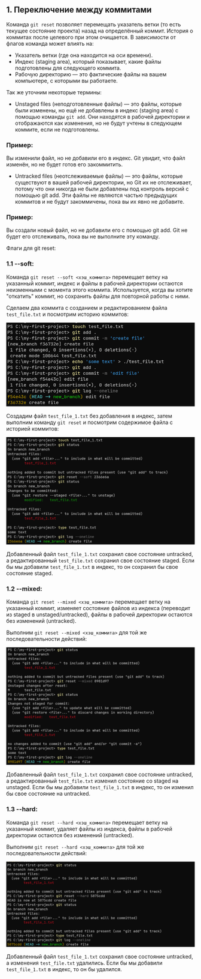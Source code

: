 ## 1. Переключение между коммитами
Команда `git reset` позволяет перемещать указатель ветки (то есть текущее состояние проекта) назад на определённый коммит. 
История о коммитах после целевого при этом очищается.
В зависимости от флагов команда может влиять на:
- Указатель ветки (где она находится на оси времени).
- Индекс (staging area), который показывает, какие файлы подготовлены для следующего коммита.
- Рабочую директорию — это фактические файлы на вашем компьютере, с которыми вы работаете.

Так же уточним некоторые термины:
- Unstaged files (неподготовленные файлы) — это файлы, которые были изменены, но ещё не добавлены в индекс (staging area) с помощью команды `git add`. Они находятся в рабочей директории и отображаются как изменения, но не будут учтены в следующем коммите, если не подготовлены.

### Пример: 
Вы изменили файл, но не добавили его в индекс. Git увидит, что файл изменён, но не будет готов его закоммитить.

- Untracked files (неотслеживаемые файлы) — это файлы, которые существуют в вашей рабочей директории, но Git их не отслеживает, потому что они никогда не были добавлены под контроль версий с помощью git add. Эти файлы не являются частью предыдущих коммитов и не будут закоммичены, пока вы их явно не добавите.

### Пример: 
Вы создали новый файл, но не добавили его с помощью git add. Git не будет его отслеживать, пока вы не выполните эту команду.

Флаги для git reset:

### 1.1 --soft: 
Команда `git reset --soft <хэш_коммита>` перемещает ветку на указанный коммит, индекс и файлы в рабочей директории остаются неизменными с момента этого коммита.
Используется, когда вы хотите "откатить" коммит, но сохранить файлы для повторной работы с ними.

Сделаем два коммита с созданием и редактированием файла `test_file.txt` и посмотрим историю коммитов: 

![Git branch](../img/git-reset-soft-prepare.png)

Создадим файл `test_file_1.txt` без добавления в индекс, затем выполним команду `git reset` и посмотрим содержимое файла с историей коммитов:

![Git branch](../img/git-reset-soft-result.png)

Добавленный файл `test_file_1.txt` сохранил свое состояние untracked, а редактированный `test_file.txt` сохранил свое состояние staged.
Если бы мы добавили `test_file_1.txt` в индекс, то он сохранил бы свое состояние staged.

### 1.2 --mixed: 
Команда `git reset --mixed <хэш_коммита>` перемещает ветку на указанный коммит, изменяет состояние файлов из индекса (переводит из staged в unstaged/untracked), файлы в рабочей директории остаются без изменений (untracked). 

Выполним `git reset --mixed <хэш_коммита>` для той же последовательности действий:

![Git branch](../img/git-reset-mixed-result.png)

Добавленный файл `test_file_1.txt` сохранил свое состояние untracked, а редактированный `test_file.txt` изменил состояние со staged на unstaged.
Если бы мы добавили `test_file_1.txt` в индекс, то он изменил бы свое состояние на untracked.

### 1.3 --hard: 
Команда `git reset --hard <хэш_коммита>` перемещает ветку на указанный коммит, удаляет файлы из индекса, файлы в рабочей директории остаются без изменений (untracked). 

Выполним `git reset --hard <хэш_коммита>` для той же последовательности действий:

![Git branch](../img/git-reset-hard-result.png)

Добавленный файл `test_file_1.txt` сохранил свое состояние untracked, а изменения `test_file.txt` удалились.
Если бы мы добавили `test_file_1.txt` в индекс, то он бы удалился.
